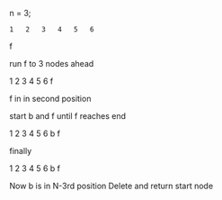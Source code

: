 
n = 3;

    1   2   3   4   5   6
f

run f to 3 nodes ahead

1   2   3   4   5   6
        f


f in in second position


start b and f until f reaches end

1   2   3   4   5   6
b       f


finally


1   2   3   4   5   6
            b       f


Now b is in N-3rd position
Delete and return start node            
